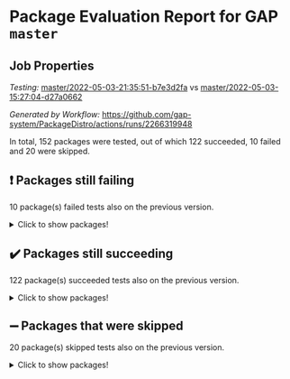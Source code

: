 # Package Evaluation Report for GAP `master`

## Job Properties

*Testing:* [master/2022-05-03-21:35:51-b7e3d2fa](https://github.com/gap-system/PackageDistro/blob/data/reports/master/2022-05-03-21:35:51-b7e3d2fa) vs [master/2022-05-03-15:27:04-d27a0662](https://github.com/gap-system/PackageDistro/blob/data/reports/master/2022-05-03-15:27:04-d27a0662)

*Generated by Workflow:* https://github.com/gap-system/PackageDistro/actions/runs/2266319948

In total, 152 packages were tested, out of which 122 succeeded, 10 failed and 20 were skipped.

## :exclamation: Packages still failing

10 package(s) failed tests also on the previous version.
<details><summary>Click to show packages!</summary>

- fining 1.4.1 [(failure)](https://github.com/gap-system/PackageDistro/runs/6280504017?check_suite_focus=true)
- francy 1.2.4 [(failure)](https://github.com/gap-system/PackageDistro/runs/6280504380?check_suite_focus=true)
- hap 1.39 [(failure)](https://github.com/gap-system/PackageDistro/runs/6280505358?check_suite_focus=true)
- normalizinterface 1.3.2 [(failure)](https://github.com/gap-system/PackageDistro/runs/6280508599?check_suite_focus=true)
- packagemanager 1.2 [(failure)](https://github.com/gap-system/PackageDistro/runs/6280508981?check_suite_focus=true)
- rcwa 4.6.4 [(failure)](https://github.com/gap-system/PackageDistro/runs/6280509712?check_suite_focus=true)
- recog 1.3.2 [(failure)](https://github.com/gap-system/PackageDistro/runs/6280509855?check_suite_focus=true)
- semigroups 4.0.0 [(failure)](https://github.com/gap-system/PackageDistro/runs/6280510299?check_suite_focus=true)
- transgrp 3.6.1 [(failure)](https://github.com/gap-system/PackageDistro/runs/6280511364?check_suite_focus=true)
- ugaly 4.0.2 [(failure)](https://github.com/gap-system/PackageDistro/runs/6280511421?check_suite_focus=true)
</details>

## :heavy_check_mark: Packages still succeeding

122 package(s) succeeded tests also on the previous version.
<details><summary>Click to show packages!</summary>

- ace 5.4 [(success)](https://github.com/gap-system/PackageDistro/runs/6280501163?check_suite_focus=true)
- aclib 1.3.2 [(success)](https://github.com/gap-system/PackageDistro/runs/6280501264?check_suite_focus=true)
- agt 0.2 [(success)](https://github.com/gap-system/PackageDistro/runs/6280501337?check_suite_focus=true)
- alnuth 3.2.1 [(success)](https://github.com/gap-system/PackageDistro/runs/6280501443?check_suite_focus=true)
- anupq 3.2.6 [(success)](https://github.com/gap-system/PackageDistro/runs/6280501528?check_suite_focus=true)
- atlasrep 2.1.2 [(success)](https://github.com/gap-system/PackageDistro/runs/6280501591?check_suite_focus=true)
- autodoc 2022.03.10 [(success)](https://github.com/gap-system/PackageDistro/runs/6280501730?check_suite_focus=true)
- automata 1.15 [(success)](https://github.com/gap-system/PackageDistro/runs/6280501805?check_suite_focus=true)
- automgrp 1.3.2 [(success)](https://github.com/gap-system/PackageDistro/runs/6280501888?check_suite_focus=true)
- autpgrp 1.10.2 [(success)](https://github.com/gap-system/PackageDistro/runs/6280501956?check_suite_focus=true)
- cap 2022.05-02 [(success)](https://github.com/gap-system/PackageDistro/runs/6280502023?check_suite_focus=true)
- caratinterface 2.3.3 [(success)](https://github.com/gap-system/PackageDistro/runs/6280502093?check_suite_focus=true)
- cddinterface 2020.06.24 [(success)](https://github.com/gap-system/PackageDistro/runs/6280502180?check_suite_focus=true)
- circle 1.6.5 [(success)](https://github.com/gap-system/PackageDistro/runs/6280502284?check_suite_focus=true)
- cohomolo 1.6.10 [(success)](https://github.com/gap-system/PackageDistro/runs/6280502361?check_suite_focus=true)
- congruence 1.2.4 [(success)](https://github.com/gap-system/PackageDistro/runs/6280502442?check_suite_focus=true)
- corelg 1.56 [(success)](https://github.com/gap-system/PackageDistro/runs/6280502544?check_suite_focus=true)
- crime 1.6 [(success)](https://github.com/gap-system/PackageDistro/runs/6280502627?check_suite_focus=true)
- crisp 1.4.5 [(success)](https://github.com/gap-system/PackageDistro/runs/6280502724?check_suite_focus=true)
- crypting 0.10 [(success)](https://github.com/gap-system/PackageDistro/runs/6280502799?check_suite_focus=true)
- cryst 4.1.24 [(success)](https://github.com/gap-system/PackageDistro/runs/6280502928?check_suite_focus=true)
- crystcat 1.1.9 [(success)](https://github.com/gap-system/PackageDistro/runs/6280502995?check_suite_focus=true)
- ctbllib 1.3.4 [(success)](https://github.com/gap-system/PackageDistro/runs/6280503067?check_suite_focus=true)
- cubefree 1.19 [(success)](https://github.com/gap-system/PackageDistro/runs/6280503173?check_suite_focus=true)
- curlinterface 2.2.2 [(success)](https://github.com/gap-system/PackageDistro/runs/6280503230?check_suite_focus=true)
- cvec 2.7.5 [(success)](https://github.com/gap-system/PackageDistro/runs/6280503289?check_suite_focus=true)
- datastructures 0.2.7 [(success)](https://github.com/gap-system/PackageDistro/runs/6280503361?check_suite_focus=true)
- deepthought 1.0.5 [(success)](https://github.com/gap-system/PackageDistro/runs/6280503423?check_suite_focus=true)
- design 1.7 [(success)](https://github.com/gap-system/PackageDistro/runs/6280503502?check_suite_focus=true)
- difsets 2.3.1 [(success)](https://github.com/gap-system/PackageDistro/runs/6280503574?check_suite_focus=true)
- digraphs 1.5.2 [(success)](https://github.com/gap-system/PackageDistro/runs/6280503627?check_suite_focus=true)
- edim 1.3.5 [(success)](https://github.com/gap-system/PackageDistro/runs/6280503694?check_suite_focus=true)
- example 4.3.1 [(success)](https://github.com/gap-system/PackageDistro/runs/6280503768?check_suite_focus=true)
- factint 1.6.3 [(success)](https://github.com/gap-system/PackageDistro/runs/6280503839?check_suite_focus=true)
- ferret 1.0.7 [(success)](https://github.com/gap-system/PackageDistro/runs/6280503888?check_suite_focus=true)
- fga 1.4.0 [(success)](https://github.com/gap-system/PackageDistro/runs/6280503945?check_suite_focus=true)
- float 1.0.3 [(success)](https://github.com/gap-system/PackageDistro/runs/6280504078?check_suite_focus=true)
- format 1.4.3 [(success)](https://github.com/gap-system/PackageDistro/runs/6280504143?check_suite_focus=true)
- forms 1.2.7 [(success)](https://github.com/gap-system/PackageDistro/runs/6280504194?check_suite_focus=true)
- fplsa 1.2.5 [(success)](https://github.com/gap-system/PackageDistro/runs/6280504255?check_suite_focus=true)
- fr 2.4.8 [(success)](https://github.com/gap-system/PackageDistro/runs/6280504316?check_suite_focus=true)
- fwtree 1.3 [(success)](https://github.com/gap-system/PackageDistro/runs/6280504430?check_suite_focus=true)
- gbnp 1.0.5 [(success)](https://github.com/gap-system/PackageDistro/runs/6280504499?check_suite_focus=true)
- generalizedmorphismsforcap 2022.05-01 [(success)](https://github.com/gap-system/PackageDistro/runs/6280504550?check_suite_focus=true)
- genss 1.6.6 [(success)](https://github.com/gap-system/PackageDistro/runs/6280504625?check_suite_focus=true)
- gradedringforhomalg 2022.03-01 [(success)](https://github.com/gap-system/PackageDistro/runs/6280504853?check_suite_focus=true)
- grape 4.8.5 [(success)](https://github.com/gap-system/PackageDistro/runs/6280504913?check_suite_focus=true)
- groupoids 1.69 [(success)](https://github.com/gap-system/PackageDistro/runs/6280504985?check_suite_focus=true)
- grpconst 2.6.2 [(success)](https://github.com/gap-system/PackageDistro/runs/6280505057?check_suite_focus=true)
- guarana 0.96.3 [(success)](https://github.com/gap-system/PackageDistro/runs/6280505174?check_suite_focus=true)
- guava 3.16 [(success)](https://github.com/gap-system/PackageDistro/runs/6280505246?check_suite_focus=true)
- hapcryst 0.1.14 [(success)](https://github.com/gap-system/PackageDistro/runs/6280505492?check_suite_focus=true)
- hecke 1.5.3 [(success)](https://github.com/gap-system/PackageDistro/runs/6280505679?check_suite_focus=true)
- help 3.5 [(success)](https://github.com/gap-system/PackageDistro/runs/6280505948?check_suite_focus=true)
- idrel 2.43 [(success)](https://github.com/gap-system/PackageDistro/runs/6280506063?check_suite_focus=true)
- images 1.3.1 [(success)](https://github.com/gap-system/PackageDistro/runs/6280506177?check_suite_focus=true)
- intpic 0.2.4 [(success)](https://github.com/gap-system/PackageDistro/runs/6280506303?check_suite_focus=true)
- io 4.7.2 [(success)](https://github.com/gap-system/PackageDistro/runs/6280506389?check_suite_focus=true)
- irredsol 1.4.3 [(success)](https://github.com/gap-system/PackageDistro/runs/6280506461?check_suite_focus=true)
- json 2.1.0 [(success)](https://github.com/gap-system/PackageDistro/runs/6280506539?check_suite_focus=true)
- jupyterkernel 1.4.1 [(success)](https://github.com/gap-system/PackageDistro/runs/6280506623?check_suite_focus=true)
- jupyterviz 1.5.1 [(success)](https://github.com/gap-system/PackageDistro/runs/6280506704?check_suite_focus=true)
- kan 1.34 [(success)](https://github.com/gap-system/PackageDistro/runs/6280506793?check_suite_focus=true)
- kbmag 1.5.9 [(success)](https://github.com/gap-system/PackageDistro/runs/6280506941?check_suite_focus=true)
- laguna 3.9.5 [(success)](https://github.com/gap-system/PackageDistro/runs/6280507032?check_suite_focus=true)
- liealgdb 2.2.1 [(success)](https://github.com/gap-system/PackageDistro/runs/6280507141?check_suite_focus=true)
- liepring 2.6 [(success)](https://github.com/gap-system/PackageDistro/runs/6280507244?check_suite_focus=true)
- liering 2.4.2 [(success)](https://github.com/gap-system/PackageDistro/runs/6280507326?check_suite_focus=true)
- linearalgebraforcap 2022.05-02 [(success)](https://github.com/gap-system/PackageDistro/runs/6280507409?check_suite_focus=true)
- loops 3.4.1 [(success)](https://github.com/gap-system/PackageDistro/runs/6280507503?check_suite_focus=true)
- lpres 1.0.3 [(success)](https://github.com/gap-system/PackageDistro/runs/6280507581?check_suite_focus=true)
- majoranaalgebras 1.4 [(success)](https://github.com/gap-system/PackageDistro/runs/6280507703?check_suite_focus=true)
- mapclass 1.4.5 [(success)](https://github.com/gap-system/PackageDistro/runs/6280507841?check_suite_focus=true)
- matgrp 0.64 [(success)](https://github.com/gap-system/PackageDistro/runs/6280507938?check_suite_focus=true)
- modisom 2.5.2 [(success)](https://github.com/gap-system/PackageDistro/runs/6280508021?check_suite_focus=true)
- modulepresentationsforcap 2022.05-01 [(success)](https://github.com/gap-system/PackageDistro/runs/6280508112?check_suite_focus=true)
- monoidalcategories 2022.05-02 [(success)](https://github.com/gap-system/PackageDistro/runs/6280508194?check_suite_focus=true)
- nconvex 2020.11-04 [(success)](https://github.com/gap-system/PackageDistro/runs/6280508329?check_suite_focus=true)
- nilmat 1.4.1 [(success)](https://github.com/gap-system/PackageDistro/runs/6280508410?check_suite_focus=true)
- nock 1.5 [(success)](https://github.com/gap-system/PackageDistro/runs/6280508490?check_suite_focus=true)
- nq 2.5.8 [(success)](https://github.com/gap-system/PackageDistro/runs/6280508689?check_suite_focus=true)
- numericalsgps 1.3.0 [(success)](https://github.com/gap-system/PackageDistro/runs/6280508765?check_suite_focus=true)
- openmath 11.5.1 [(success)](https://github.com/gap-system/PackageDistro/runs/6280508840?check_suite_focus=true)
- orb 4.8.4 [(success)](https://github.com/gap-system/PackageDistro/runs/6280508911?check_suite_focus=true)
- patternclass 2.4.2 [(success)](https://github.com/gap-system/PackageDistro/runs/6280509045?check_suite_focus=true)
- permut 2.0.4 [(success)](https://github.com/gap-system/PackageDistro/runs/6280509108?check_suite_focus=true)
- polenta 1.3.10 [(success)](https://github.com/gap-system/PackageDistro/runs/6280509195?check_suite_focus=true)
- polymaking 0.8.6 [(success)](https://github.com/gap-system/PackageDistro/runs/6280509272?check_suite_focus=true)
- primgrp 3.4.2 [(success)](https://github.com/gap-system/PackageDistro/runs/6280509348?check_suite_focus=true)
- profiling 2.5.0 [(success)](https://github.com/gap-system/PackageDistro/runs/6280509414?check_suite_focus=true)
- qpa 1.33 [(success)](https://github.com/gap-system/PackageDistro/runs/6280509474?check_suite_focus=true)
- quagroup 1.8.3 [(success)](https://github.com/gap-system/PackageDistro/runs/6280509593?check_suite_focus=true)
- radiroot 2.9 [(success)](https://github.com/gap-system/PackageDistro/runs/6280509653?check_suite_focus=true)
- rds 1.8 [(success)](https://github.com/gap-system/PackageDistro/runs/6280509789?check_suite_focus=true)
- repndecomp 1.2.1 [(success)](https://github.com/gap-system/PackageDistro/runs/6280509937?check_suite_focus=true)
- repsn 3.1.0 [(success)](https://github.com/gap-system/PackageDistro/runs/6280510047?check_suite_focus=true)
- resclasses 4.7.2 [(success)](https://github.com/gap-system/PackageDistro/runs/6280510129?check_suite_focus=true)
- scscp 2.3.1 [(success)](https://github.com/gap-system/PackageDistro/runs/6280510214?check_suite_focus=true)
- sglppow 2.2 [(success)](https://github.com/gap-system/PackageDistro/runs/6280510386?check_suite_focus=true)
- sgpviz 0.999.5 [(success)](https://github.com/gap-system/PackageDistro/runs/6280510479?check_suite_focus=true)
- simpcomp 2.1.14 [(success)](https://github.com/gap-system/PackageDistro/runs/6280510550?check_suite_focus=true)
- singular 2020.12.18 [(success)](https://github.com/gap-system/PackageDistro/runs/6280510629?check_suite_focus=true)
- sla 1.5.3 [(success)](https://github.com/gap-system/PackageDistro/runs/6280510697?check_suite_focus=true)
- smallgrp 1.5 [(success)](https://github.com/gap-system/PackageDistro/runs/6280510761?check_suite_focus=true)
- smallsemi 0.6.13 [(success)](https://github.com/gap-system/PackageDistro/runs/6280510822?check_suite_focus=true)
- sonata 2.9.4 [(success)](https://github.com/gap-system/PackageDistro/runs/6280510913?check_suite_focus=true)
- sophus 1.25 [(success)](https://github.com/gap-system/PackageDistro/runs/6280510982?check_suite_focus=true)
- spinsym 1.5.2 [(success)](https://github.com/gap-system/PackageDistro/runs/6280511023?check_suite_focus=true)
- symbcompcc 1.3.2 [(success)](https://github.com/gap-system/PackageDistro/runs/6280511082?check_suite_focus=true)
- thelma 1.3 [(success)](https://github.com/gap-system/PackageDistro/runs/6280511175?check_suite_focus=true)
- tomlib 1.2.9 [(success)](https://github.com/gap-system/PackageDistro/runs/6280511240?check_suite_focus=true)
- toric 1.9.5 [(success)](https://github.com/gap-system/PackageDistro/runs/6280511309?check_suite_focus=true)
- unipot 1.5 [(success)](https://github.com/gap-system/PackageDistro/runs/6280511477?check_suite_focus=true)
- unitlib 4.1.0 [(success)](https://github.com/gap-system/PackageDistro/runs/6280511533?check_suite_focus=true)
- utils 0.72 [(success)](https://github.com/gap-system/PackageDistro/runs/6280511597?check_suite_focus=true)
- uuid 0.7 [(success)](https://github.com/gap-system/PackageDistro/runs/6280511657?check_suite_focus=true)
- walrus 0.9991 [(success)](https://github.com/gap-system/PackageDistro/runs/6280511724?check_suite_focus=true)
- wedderga 4.10.2 [(success)](https://github.com/gap-system/PackageDistro/runs/6280511800?check_suite_focus=true)
- xmod 2.88 [(success)](https://github.com/gap-system/PackageDistro/runs/6280511863?check_suite_focus=true)
- xmodalg 1.22 [(success)](https://github.com/gap-system/PackageDistro/runs/6280511947?check_suite_focus=true)
- yangbaxter 0.10.0 [(success)](https://github.com/gap-system/PackageDistro/runs/6280512016?check_suite_focus=true)
- zeromqinterface 0.13 [(success)](https://github.com/gap-system/PackageDistro/runs/6280512103?check_suite_focus=true)
</details>

## :heavy_minus_sign: Packages that were skipped

20 package(s) skipped tests also on the previous version.
<details><summary>Click to show packages!</summary>

- 4ti2interface 2022.03-01 [(skipped)](https://github.com/gap-system/PackageDistro/runs/6280394985?check_suite_focus=true)
- browse 1.8.14 [(skipped)](https://github.com/gap-system/PackageDistro/runs/6280394985?check_suite_focus=true)
- examplesforhomalg 2022.03-01 [(skipped)](https://github.com/gap-system/PackageDistro/runs/6280394985?check_suite_focus=true)
- gapdoc 1.6.5 [(skipped)](https://github.com/gap-system/PackageDistro/runs/6280394985?check_suite_focus=true)
- gauss 2022.03-01 [(skipped)](https://github.com/gap-system/PackageDistro/runs/6280394985?check_suite_focus=true)
- gaussforhomalg 2022.03-01 [(skipped)](https://github.com/gap-system/PackageDistro/runs/6280394985?check_suite_focus=true)
- gradedmodules 2022.03-01 [(skipped)](https://github.com/gap-system/PackageDistro/runs/6280394985?check_suite_focus=true)
- homalg 2022.03-01 [(skipped)](https://github.com/gap-system/PackageDistro/runs/6280394985?check_suite_focus=true)
- homalgtocas 2022.03-01 [(skipped)](https://github.com/gap-system/PackageDistro/runs/6280394985?check_suite_focus=true)
- io_forhomalg 2022.03-01 [(skipped)](https://github.com/gap-system/PackageDistro/runs/6280394985?check_suite_focus=true)
- itc 1.5.1 [(skipped)](https://github.com/gap-system/PackageDistro/runs/6280394985?check_suite_focus=true)
- localizeringforhomalg 2022.03-01 [(skipped)](https://github.com/gap-system/PackageDistro/runs/6280394985?check_suite_focus=true)
- matricesforhomalg 2022.04-01 [(skipped)](https://github.com/gap-system/PackageDistro/runs/6280394985?check_suite_focus=true)
- modules 2022.03-01 [(skipped)](https://github.com/gap-system/PackageDistro/runs/6280394985?check_suite_focus=true)
- polycyclic 2.16 [(skipped)](https://github.com/gap-system/PackageDistro/runs/6280394985?check_suite_focus=true)
- ringsforhomalg 2022.04-01 [(skipped)](https://github.com/gap-system/PackageDistro/runs/6280394985?check_suite_focus=true)
- sco 2022.03-01 [(skipped)](https://github.com/gap-system/PackageDistro/runs/6280394985?check_suite_focus=true)
- toolsforhomalg 2022.04-03 [(skipped)](https://github.com/gap-system/PackageDistro/runs/6280394985?check_suite_focus=true)
- toricvarieties 2022.03.23 [(skipped)](https://github.com/gap-system/PackageDistro/runs/6280394985?check_suite_focus=true)
- xgap 4.31 [(skipped)](https://github.com/gap-system/PackageDistro/runs/6280394985?check_suite_focus=true)
</details>

